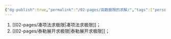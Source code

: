 ```yaml
---
{"dg-publish":true,"permalink":"/02-pages/函数极限的求解/","tags":["personal/blog","高等数学/极限"]}
---
```


1. [[02-pages/凑项法求极限\|凑项法求极限]]；
2. [[02-pages/泰勒展开求极限\|泰勒展开求极限]]；